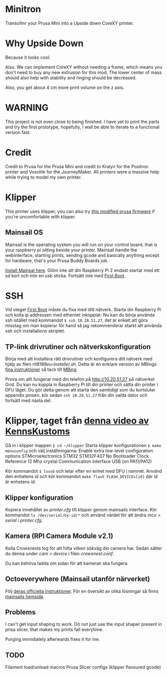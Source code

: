 # Minitron
Transofmr your Prusa Mini into a Upside down CoreXY printer.

# Why Upside Down
Because it looks cool.

Also. We can implement CoreXY without needing a frame, which means you don't need to buy any new extrusion for this mod. The lower center of mass should also help with stability and ringing should be decreased.

Also, you get about 4 cm more print volume on the z axis.

# WARNING
This project is not even close to being finished. I have yet to print the parts and try the first prototype, hopefully, I wall be able to iterate to a functional version fast.

# Credit
Credit to Prusa for the Prusa Mini and credit to Kralyn for the Positron printer and Voxolite for the JourneyMaker. All printers were a massive help while trying to model my own printer.

# Klipper
This printer uses klipper, you can also try [this modified prusa firmware](https://github.com/Snake-Edition/P32-FW/releases) if you're uncomfortable with klipper.

## Mainsail OS
Mainsail is the operating system you will run on your control board, that is your raspberry pi sitting beside your printer. Mainsail handle the webinterface, starting prints, sending gcode and basically anything except for hardware, that's your Prusa Buddy Boards job. 

[Install Mainsal here](https://docs-os.mainsail.xyz/getting-started/raspberry-pi-os-based). Glöm inte att din Raspberry Pi 2 endast startar med ett sd kort och inte en usb sticka. Fortsätt inte med [First Boot](https://docs-os.mainsail.xyz/getting-started/first-boot).

# SSH
Vid steget [First Boot](https://docs-os.mainsail.xyz/getting-started/first-boot) måste du fixa med ditt nätverk. Starta din Raspberry Pi och kolla ip addressen med ethernet inkopplat. Nu kan du börja använda ssh istället med kommandot `$ ssh 10.20.51.27`, det är enkelt att göra misstag om man kopierar för hand så jag rekommenderar starkt att använda ssh och installations skriptet.

## TP-link drivrutiner och nätverkskonfiguration
Börja med att installera rätt drivrutiner och konfigurera ditt nätverk med hjälp av filen *rtl8188eu-installer.sh*. Detta är en enklare version av MBings [fina instruktioner](https://gist.github.com/MBing/de297a8ae5e8a191c55a67a568d20d31) så tack till [MBing](https://gist.github.com/MBing).

Prova om allt fungerar med din telefon på <http://10.20.51.27> på nätverket Grid. Du kan nu koppla in Raspberry Pi till din printer och sätta din printer i DFU läget. Du gör detta genom att starta den samtidigt som du kortsluter appendix pinsen. kör sedan `ssh 10.20.51.27` från din valda dator och fortsätt med nästa del.

# Klipper, taget från [denna video av KennsKustoms](https://www.youtube.com/watch?v=6KAFPcL1O-4)
Gå in i klipper mappen `$ cd ~/klipper`
Starta klipper konfigurationen `$ make menuconfig` och välj inställningarna:
    Enable extra low-level configuration options
    STMicroelectronics STM32
    STM32F407
    No Bootloader
    Clock Reference 12 Mhz crystal
    Communication interface USB (on PA11/PA12)

Kör kommandot `$ lsusb` och letar efter en enhet med DFU i namnet. Använd den enhetens id och kör kommandot `make flash FLASH_DEVICE=[id]` där id är enhetens id.

## Klipper konfiguration
Kopiera innehållet av *printer.cfg* till klipper genom mainsails interface. Kör kommandot `ls /dev/serial/by-id/*` och använd värdet för att ändra *mcu > serial* i *printer.cfg*.

## Kamera (RPI Camera Module v2.1)
Kolla Crowsnests log för att hitta vilken sökväg din camera har. Sedan sätter du denna under *cam > device* i filen *crowsnest.conf*.

Du kan behöva ladda om sidan för att kameran ska fungera.

## Octoeverywhere (Mainsail utanför närverket)
Följ [deras officiella instruktioner](https://octoeverywhere.com/dashboard?source=mainsail_docs). För en översikt av olika lösningar så finns [mainsails hemsida](https://docs.mainsail.xyz/overview/quicktips/remote-access).

## Problems
I can't get input shaping to work. Dö not just use the input shaper present in prisa slicer, that makes my prints fall everytime.

Purging immidiately afterwards fixes it for me.

## TODO
Filament load/unload macros
Prusa Slicer configs (klipper flavoured gcode)
